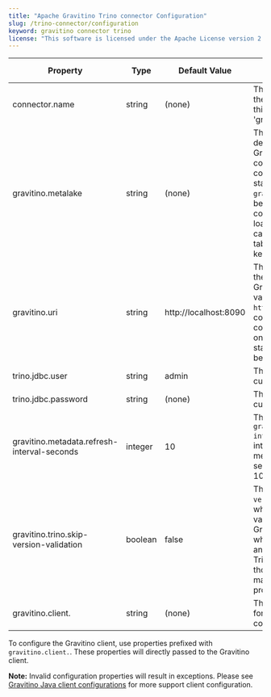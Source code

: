 ```yaml
---
title: "Apache Gravitino Trino connector Configuration"
slug: /trino-connector/configuration
keyword: gravitino connector trino
license: "This software is licensed under the Apache License version 2."
---
```


| Property                                    | Type    | Default Value         | Description                                                                                                                                                                                                                                                                                                         | Required | Since Version |
|---------------------------------------------|---------|-----------------------|---------------------------------------------------------------------------------------------------------------------------------------------------------------------------------------------------------------------------------------------------------------------------------------------------------------------|----------|---------------|
| connector.name                              | string  | (none)                | The `connector.name` defines the type of Trino connector, this value is always 'gravitino'.                                                                                                                                                                                                                         | Yes      | 0.2.0         |
| gravitino.metalake                          | string  | (none)                | The `gravitino.metalake` defines which metalake in Gravitino server the Trino connector uses. Trino connector should set it at start, the value of `gravitino.metalake` needs to be a valid name, Trino connector can detect and load the metalake with catalogs, schemas and tables once created and keep in sync. | Yes      | 0.2.0         |
| gravitino.uri                               | string  | http://localhost:8090 | The `gravitino.uri` defines the connection URL of the Gravitino server, the default value is `http://localhost:8090`. Trino connector can detect and connect to Gravitino server once it is ready, no need to start Gravitino server beforehand.                                                                    | No       | 0.2.0         |
| trino.jdbc.user                             | string  | admin                 | The jdbc user name of current Trino.                                                                                                                                                                                                                                                                                | NO       | 0.5.1         |
| trino.jdbc.password                         | string  | (none)                | The jdbc password of current Trino.                                                                                                                                                                                                                                                                                 | NO       | 0.5.1         |
| gravitino.metadata.refresh-interval-seconds | integer | 10                    | The `gravitino.metadata.refresh-interval-seconds` defines the interval in seconds to refresh metadata from Gravitino server, the default value is 10 seconds.                                                                                                                                                       | No       | 0.9.0         |
| gravitino.trino.skip-version-validation     | boolean | false                 | The `gravitino.trino.skip-version-validation` defines whether skip Trino version validation or not. Note that Gravitino only supports Trino which version between 435 and 439, other versions of Trino have not undergone thorough testing, so there may be compatiablity problem if true.                          | No       | 1.0.0         |
| gravitino.client.                           | string  | (none)                | The configuration key prefix for the Gravitino client config.                                                                                                                                                                                                                                                       | No       | 1.0.0         |

To configure the Gravitino client, use properties prefixed with `gravitino.client.`. These properties will directly passed to the Gravitino client.

**Note:** Invalid configuration properties will result in exceptions. Please see [Gravitino Java client configurations](../how-to-use-gravitino-client.md#gravitino-java-client-configuration) for more support client configuration.
